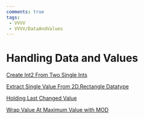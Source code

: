 ```yaml
---
comments: true
tags:
 - VVVV
 - VVVV/DataAndValues
---
```




# Handling Data and Values

[Create Int2 From Two Single Ints](CreateInt2FromSingleInt.md)

[Extract Single Value From 2D.Rectangle Datatype](ExtractSingleValueFrom2DRectangleDatatype.md)

[Holding Last Changed Value](HoldingLastChangedValue.md)

[Wrap Value At Maximum Value with MOD](WrapValueAtMaxValueMOD.md)
